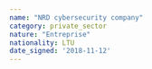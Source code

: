 ```yaml
---
name: "NRD cybersecurity company"
category: private_sector
nature: "Entreprise"
nationality: LTU
date_signed: '2018-11-12'
---
```

    